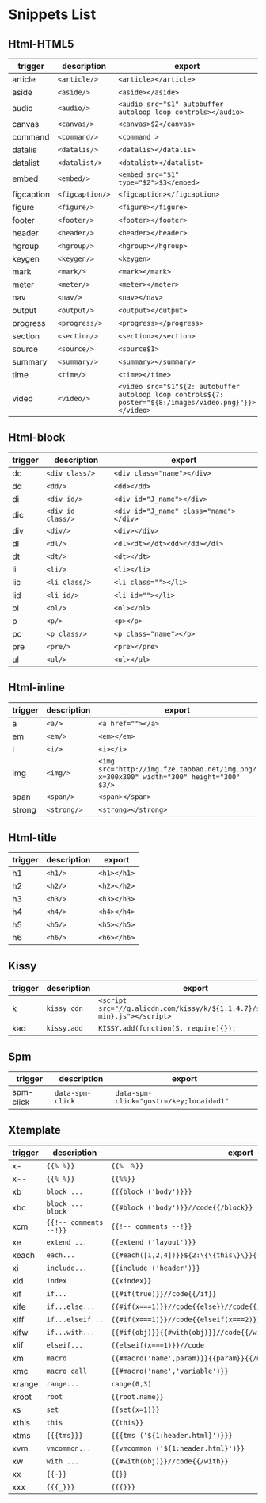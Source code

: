 # Snippets List

## Html-HTML5

|trigger   |description    |export                                                                                                    |
|----------|---------------|----------------------------------------------------------------------------------------------------------|
|article   |`<article/>`   |```<article></article>```                                                                                 |
|aside     |`<aside/>`     |```<aside></aside>```                                                                                     |
|audio     |`<audio/>`     |```<audio src="$1" autobuffer autoloop loop controls></audio>```                                          |
|canvas    |`<canvas/>`    |```<canvas>$2</canvas>```                                                                                 |
|command   |`<command/>`   |```<command >```                                                                                          |
|datalis   |`<datalis/>`   |```<datalis></datalis>```                                                                                 |
|datalist  |`<datalist/>`  |```<datalist></datalist>```                                                                               |
|embed     |`<embed/>`     |```<embed src="$1" type="$2">$3</embed>```                                                                |
|figcaption|`<figcaption/>`|```<figcaption></figcaption>```                                                                           |
|figure    |`<figure/>`    |```<figure></figure>```                                                                                   |
|footer    |`<footer/>`    |```<footer></footer>```                                                                                   |
|header    |`<header/>`    |```<header></header>```                                                                                   |
|hgroup    |`<hgroup/>`    |```<hgroup></hgroup>```                                                                                   |
|keygen    |`<keygen/>`    |```<keygen>```                                                                                            |
|mark      |`<mark/>`      |```<mark></mark>```                                                                                       |
|meter     |`<meter/>`     |```<meter></meter>```                                                                                     |
|nav       |`<nav/>`       |```<nav></nav>```                                                                                         |
|output    |`<output/>`    |```<output></output>```                                                                                   |
|progress  |`<progress/>`  |```<progress></progress>```                                                                               |
|section   |`<section/>`   |```<section></section>```                                                                                 |
|source    |`<source/>`    |```<source$1>```                                                                                          |
|summary   |`<summary/>`   |```<summary></summary>```                                                                                 |
|time      |`<time/>`      |```<time></time>```                                                                                       |
|video     |`<video/>`     |```<video src="$1"${2: autobuffer autoloop loop controls${7: poster="${8:/images/video.png}"}}></video>```|

## Html-block

|trigger|description      |export                                    |
|-------|-----------------|------------------------------------------|
|dc     |`<div class/>`   |```<div class="name"></div>```            |
|dd     |`<dd/>`          |```<dd></dd>```                           |
|di     |`<div id/>`      |```<div id="J_name"></div>```             |
|dic    |`<div id class/>`|```<div id="J_name" class="name"></div>```|
|div    |`<div/>`         |```<div></div>```                         |
|dl     |`<dl/>`          |```<dl><dt></dt><dd></dd></dl>```         |
|dt     |`<dt/>`          |```<dt></dt>```                           |
|li     |`<li/>`          |```<li></li>```                           |
|lic    |`<li class/>`    |```<li class=""></li>```                  |
|lid    |`<li id/>`       |```<li id=""></li>```                     |
|ol     |`<ol/>`          |```<ol></ol>```                           |
|p      |`<p/>`           |```<p></p>```                             |
|pc     |`<p class/>`     |```<p class="name"></p>```                |
|pre    |`<pre/>`         |```<pre></pre>```                         |
|ul     |`<ul/>`          |```<ul></ul>```                           |

## Html-inline

|trigger|description|export                                                                                    |
|-------|-----------|------------------------------------------------------------------------------------------|
|a      |`<a/>`     |```<a href=""></a>```                                                                     |
|em     |`<em/>`    |```<em></em>```                                                                           |
|i      |`<i/>`     |```<i></i>```                                                                             |
|img    |`<img/>`   |```<img src="http://img.f2e.taobao.net/img.png?x=300x300" width="300" height="300" $3/>```|
|span   |`<span/>`  |```<span></span>```                                                                       |
|strong |`<strong/>`|```<strong></strong>```                                                                   |

## Html-title

|trigger|description|export         |
|-------|-----------|---------------|
|h1     |`<h1/>`    |```<h1></h1>```|
|h2     |`<h2/>`    |```<h2></h2>```|
|h3     |`<h3/>`    |```<h3></h3>```|
|h4     |`<h4/>`    |```<h4></h4>```|
|h5     |`<h5/>`    |```<h5></h5>```|
|h6     |`<h6/>`    |```<h6></h6>```|

## Kissy

|trigger|description|export                                                                          |
|-------|-----------|--------------------------------------------------------------------------------|
|k      |`kissy cdn`|```<script src="//g.alicdn.com/kissy/k/${1:1.4.7}/seed${2:-min}.js"></script>```|
|kad    |`kissy.add`|```KISSY.add(function(S, require){});```                                        |

## Spm

|trigger  |description     |export                                     |
|---------|----------------|-------------------------------------------|
|spm-click|`data-spm-click`|```data-spm-click="gostr=/key;locaid=d1"```|

## Xtemplate

|trigger|description           |export                                                                |
|-------|----------------------|----------------------------------------------------------------------|
|x-     |`{{% %}}`             |```{{%  %}}```                                                        |
|x--    |`{{% %}}`             |```{{%%}}```                                                          |
|xb     |`block ...`           |```{{{block ('body')}}}```                                            |
|xbc    |`block ... block`     |```{{#block ('body')}}//code{{/block}}```                             |
|xcm    |`{{!-- comments --!}}`|```{{!-- comments --!}}```                                            |
|xe     |`extend ...`          |```{{extend ('layout')}}```                                           |
|xeach  |`each...`             |```{{#each([1,2,4])}}${2:\{\{this\}\}}{{/each}}```                    |
|xi     |`include...`          |```{{include ('header')}}```                                          |
|xid    |`index`               |```{{xindex}}```                                                      |
|xif    |`if...`               |```{{#if(true)}}//code{{/if}}```                                      |
|xife   |`if...else...`        |```{{#if(x===1)}}//code{{else}}//code{{/if}}```                       |
|xiff   |`if...elseif...`      |```{{#if(x===1)}}//code{{elseif(x===2)}}//code{{else}}//code{{/if}}```|
|xifw   |`if...with...`        |```{{#if(obj)}}{{#with(obj)}}//code{{/with}}{{/if}}```                |
|xlif   |`elseif...`           |```{{elseif(x===1)}}//code```                                         |
|xm     |`macro`               |```{{#macro('name',param)}}{{param}}{{/macro}}```                     |
|xmc    |`macro call`          |```{{#macro('name','variable')}}```                                   |
|xrange |`range...`            |```range(0,3)```                                                      |
|xroot  |`root`                |```{{root.name}}```                                                   |
|xs     |`set`                 |```{{set(x=1)}}```                                                    |
|xthis  |`this`                |```{{this}}```                                                        |
|xtms   |`{{{tms}}}`           |```{{{tms ('${1:header.html}')}}}```                                  |
|xvm    |`vmcommon...`         |```{{vmcommon ('${1:header.html}')}}```                               |
|xw     |`with ...`            |```{{#with(obj)}}//code{{/with}}```                                   |
|xx     |`{{-}}`               |```{{}}```                                                            |
|xxx    |`{{{_}}}`             |```{{{}}}```                                                          |

